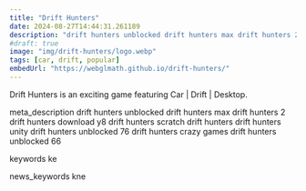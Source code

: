 ```yaml
---
title: "Drift Hunters"
date: 2024-08-27T14:44:31.261189
description: "drift hunters unblocked drift hunters max drift hunters 2 drift hunters download y8 drift hunters scratch drift hunters drift hunters unity drift hunters unblocked 76 drift hunters crazy games drift hunters unblocked 66"
#draft: true
image: "img/drift-hunters/logo.webp"
tags: [car, drift, popular]
embedUrl: "https://webglmath.github.io/drift-hunters/"
---
```


Drift Hunters is an exciting game featuring Car | Drift | Desktop.

meta_description
drift hunters unblocked drift hunters max drift hunters 2 drift hunters download y8 drift hunters scratch drift hunters drift hunters unity drift hunters unblocked 76 drift hunters crazy games drift hunters unblocked 66


keywords
ke


news_keywords
kne
